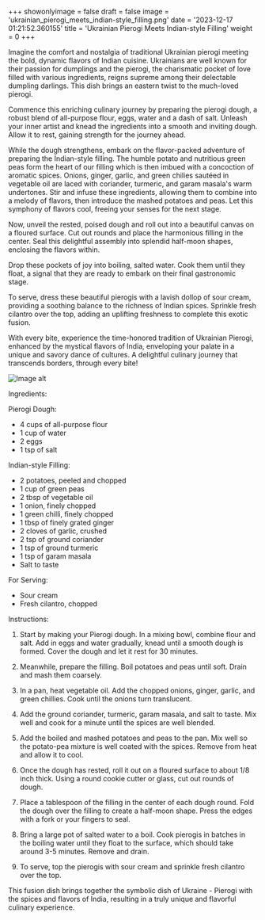 +++ 
showonlyimage = false 
draft = false 
image = 'ukrainian_pierogi_meets_indian-style_filling.png'
date = '2023-12-17 01:21:52.360155' 
title = 'Ukrainian Pierogi Meets Indian-style Filling' 
weight = 0
+++ 

<!--more-->

 
Imagine the comfort and nostalgia of traditional Ukrainian pierogi meeting the bold, dynamic flavors of Indian cuisine. Ukrainians are well known for their passion for dumplings and the pierogi, the charismatic pocket of love filled with various ingredients, reigns supreme among their delectable dumpling darlings. This dish brings an eastern twist to the much-loved pierogi. 

Commence this enriching culinary journey by preparing the pierogi dough, a robust blend of all-purpose flour, eggs, water and a dash of salt. Unleash your inner artist and knead the ingredients into a smooth and inviting dough. Allow it to rest, gaining strength for the journey ahead.

While the dough strengthens, embark on the flavor-packed adventure of preparing the Indian-style filling. The humble potato and nutritious green peas form the heart of our filling which is then imbued with a concoction of aromatic spices. Onions, ginger, garlic, and green chilies sautéed in vegetable oil are laced with coriander, turmeric, and garam masala's warm undertones. Stir and infuse these ingredients, allowing them to combine into a melody of flavors, then introduce the mashed potatoes and peas. Let this symphony of flavors cool, freeing your senses for the next stage.

Now, unveil the rested, poised dough and roll out into a beautiful canvas on a floured surface. Cut out rounds and place the harmonious filling in the center. Seal this delightful assembly into splendid half-moon shapes, enclosing the flavors within.

Drop these pockets of joy into boiling, salted water. Cook them until they float, a signal that they are ready to embark on their final gastronomic stage. 

To serve, dress these beautiful pierogis with a lavish dollop of sour cream, providing a soothing balance to the richness of Indian spices. Sprinkle fresh cilantro over the top, adding an uplifting freshness to complete this exotic fusion.

With every bite, experience the time-honored tradition of Ukrainian Pierogi, enhanced by the mystical flavors of India, enveloping your palate in a unique and savory dance of cultures. A delightful culinary journey that transcends borders, through every bite! 

![Image alt](/ukrainian_pierogi_meets_indian-style_filling.png)

Ingredients: 

Pierogi Dough:
- 4 cups of all-purpose flour
- 1 cup of water 
- 2 eggs
- 1 tsp of salt

Indian-style Filling:
- 2 potatoes, peeled and chopped
- 1 cup of green peas 
- 2 tbsp of vegetable oil
- 1 onion, finely chopped
- 1 green chilli, finely chopped
- 1 tbsp of finely grated ginger
- 2 cloves of garlic, crushed
- 2 tsp of ground coriander
- 1 tsp of ground turmeric
- 1 tsp of garam masala
- Salt to taste

For Serving:
- Sour cream
- Fresh cilantro, chopped

Instructions:

1. Start by making your Pierogi dough. In a mixing bowl, combine flour and salt. Add in eggs and water gradually, knead until a smooth dough is formed. Cover the dough and let it rest for 30 minutes. 

2. Meanwhile, prepare the filling. Boil potatoes and peas until soft. Drain and mash them coarsely.

3. In a pan, heat vegetable oil. Add the chopped onions, ginger, garlic, and green chillies. Cook until the onions turn translucent. 

4. Add the ground coriander, turmeric, garam masala, and salt to taste. Mix well and cook for a minute until the spices are well blended. 

5. Add the boiled and mashed potatoes and peas to the pan. Mix well so the potato-pea mixture is well coated with the spices. Remove from heat and allow it to cool.

6. Once the dough has rested, roll it out on a floured surface to about 1/8 inch thick. Using a round cookie cutter or glass, cut out rounds of dough.

7. Place a tablespoon of the filling in the center of each dough round. Fold the dough over the filling to create a half-moon shape. Press the edges with a fork or your fingers to seal.

8. Bring a large pot of salted water to a boil. Cook pierogis in batches in the boiling water until they float to the surface, which should take around 3-5 minutes. Remove and drain.

9. To serve, top the pierogis with sour cream and sprinkle fresh cilantro over the top.

This fusion dish brings together the symbolic dish of Ukraine - Pierogi with the spices and flavors of India, resulting in a truly unique and flavorful culinary experience.